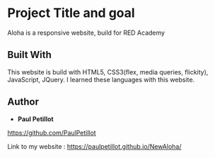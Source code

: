 # Project Title and goal

Aloha is a responsive website, build for RED Academy


## Built With

This website is build with HTML5, CSS3(flex, media queries, flickity), JavaScript, JQuery. I learned these languages with this website.

## Author

* **Paul Petillot**

https://github.com/PaulPetillot


Link to my website : https://paulpetillot.github.io/NewAloha/


